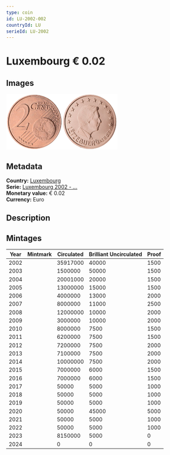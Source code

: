 ```yaml
---
type: coin
id: LU-2002-002
countryId: LU
serieId: LU-2002
---
```


# Luxembourg € 0.02

## Images

<img src="../../../Images/common-2002-002.webp" height="150" alt="Front image"><img src="Images/luxembourg-2002-002.webp" height="150" alt="Back image">

## Metadata

**Country:** [Luxembourg](../index.md)\
**Serie:** [Luxembourg 2002 - ...](index.md)\
**Monetary value:** € 0.02\
**Currency:** Euro

## Description

## Mintages

| Year | Mintmark | Circulated | Brilliant Uncirculated | Proof |
| ---- | -------- | ---------- | ---------------------- | ----- |
| 2002 |          | 35917000   | 40000                  | 1500  |
| 2003 |          | 1500000    | 50000                  | 1500  |
| 2004 |          | 20001000   | 20000                  | 1500  |
| 2005 |          | 13000000   | 15000                  | 1500  |
| 2006 |          | 4000000    | 13000                  | 2000  |
| 2007 |          | 8000000    | 11000                  | 2500  |
| 2008 |          | 12000000   | 10000                  | 2000  |
| 2009 |          | 3000000    | 10000                  | 2000  |
| 2010 |          | 8000000    | 7500                   | 1500  |
| 2011 |          | 6200000    | 7500                   | 1500  |
| 2012 |          | 7200000    | 7500                   | 2000  |
| 2013 |          | 7100000    | 7500                   | 2000  |
| 2014 |          | 10000000   | 7500                   | 2000  |
| 2015 |          | 7000000    | 6000                   | 1500  |
| 2016 |          | 7000000    | 6000                   | 1500  |
| 2017 |          | 50000      | 5000                   | 1000  |
| 2018 |          | 50000      | 5000                   | 1000  |
| 2019 |          | 50000      | 5000                   | 1000  |
| 2020 |          | 50000      | 45000                  | 5000  |
| 2021 |          | 50000      | 5000                   | 1000  |
| 2022 |          | 50000      | 5000                   | 1000  |
| 2023 |          | 8150000    | 5000                   | 0     |
| 2024 |          | 0          | 0                      | 0     |
